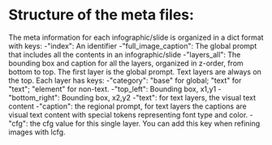 # Structure of the meta files:
The meta information for each infographic/slide is organized in a dict format with keys:
-"index": An identifier
-"full_image_caption": The global prompt that includes all the contents in an infographic/slide
-"layers_all": The bounding box and caption for all the layers, organized in z-order, from bottom to top. The first layer is the global prompt. Text layers are always on the top. Each layer has keys:
    -"category": "base" for global; "text" for "text"; "element" for non-text.
    -"top_left": Bounding box, x1,y1
    -"bottom_right": Bounding box, x2,y2
    -"text": for text layers, the visual text content
    -"caption": the regional prompt, for text layers the captions are visual text content with special tokens representing font type and color.
    -"cfg": the cfg value for this single layer. You can add this key when refining images with lcfg.
